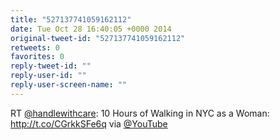 ```yaml
---
title: "527137741059162112"
date: Tue Oct 28 16:40:05 +0000 2014
original-tweet-id: "527137741059162112"
retweets: 0
favorites: 0
reply-tweet-id: ""
reply-user-id: ""
reply-user-screen-name: ""
---
```

RT <a href="https://twitter.com/handlewithcare">@handlewithcare</a>: 10 Hours of Walking in NYC as a Woman: http://t.co/CGrkkSFe6q via <a href="https://twitter.com/YouTube">@YouTube</a>
